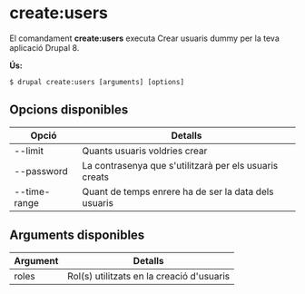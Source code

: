 # create:users
El comandament **create:users** executa Crear usuaris dummy per la teva aplicació Drupal 8.

**Ús:**
```
$ drupal create:users [arguments] [options] 
```

## Opcions disponibles
Opció | Detalls
-------|-------------
--limit | Quants usuaris voldries crear
--password | La contrasenya que s'utilitzarà per els usuaris creats
--time-range | Quant de temps enrere ha de ser la data dels usuaris

## Arguments disponibles
Argument | Detalls
---------|-------------
roles | Rol(s) utilitzats en la creació d'usuaris
